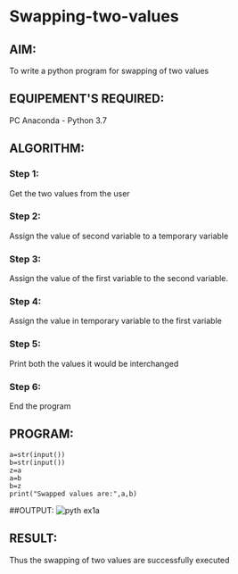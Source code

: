 # Swapping-two-values
## AIM:
To write a python program for swapping of two values
## EQUIPEMENT'S REQUIRED: 
PC
Anaconda - Python 3.7
## ALGORITHM: 
### Step 1:
Get the two values from the user
### Step 2: 
Assign the value of second variable to a temporary variable 
### Step 3: 
Assign the value of the first variable to the second variable.
### Step 4:  
Assign the value in temporary variable to the first variable
### Step 5: 
Print both the values it would be interchanged
### Step 6: 
End the program
## PROGRAM:
```
a=str(input())
b=str(input())
z=a
a=b
b=z
print("Swapped values are:",a,b)
```

##OUTPUT:
![pyth ex1a](https://user-images.githubusercontent.com/119478098/215005416-8b32a52f-4792-4042-9e60-c9de5a55f372.png)


## RESULT:
Thus the swapping of two values are successfully executed



